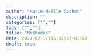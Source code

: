 ```yaml
---
author: "Marie-Noëlle Gachet"
description: ""
categories: ["",""]
tags: ["",""]
title: "Methodes"
date: 2021-02-17T15:37:37+01:00
draft: true
---
```



